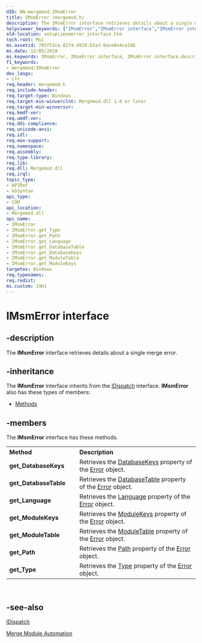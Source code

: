 ```yaml
---
UID: NN:mergemod.IMsmError
title: IMsmError (mergemod.h)
description: The IMsmError interface retrieves details about a single merge error.helpviewer_keywords: ["IMsmError","IMsmError interface","IMsmError interface","described","mergemod/IMsmError","setup.imsmerror_interface"]
old-location: setup\imsmerror_interface.htm
tech.root: Msi
ms.assetid: 705f53ca-82f4-4929-b2a3-0ace8e4ca19b
ms.date: 12/05/2018
ms.keywords: IMsmError, IMsmError interface, IMsmError interface,described, mergemod/IMsmError, setup.imsmerror_interface
f1_keywords:
- mergemod/IMsmError
dev_langs:
- c++
req.header: mergemod.h
req.include-header: 
req.target-type: Windows
req.target-min-winverclnt: Mergemod.dll 1.0 or later
req.target-min-winversvr: 
req.kmdf-ver: 
req.umdf-ver: 
req.ddi-compliance: 
req.unicode-ansi: 
req.idl: 
req.max-support: 
req.namespace: 
req.assembly: 
req.type-library: 
req.lib: 
req.dll: Mergemod.dll
req.irql: 
topic_type:
- APIRef
- kbSyntax
api_type:
- COM
api_location:
- Mergemod.dll
api_name:
- IMsmError
- IMsmError.get_Type
- IMsmError.get_Path
- IMsmError.get_Language
- IMsmError.get_DatabaseTable
- IMsmError.get_DatabaseKeys
- IMsmError.get_ModuleTable
- IMsmError.get_ModuleKeys
targetos: Windows
req.typenames: 
req.redist: 
ms.custom: 19H1
---
```


# IMsmError interface


## -description


The <b>IMsmError</b> interface retrieves details about a single merge error.


## -inheritance

The <b xmlns:loc="http://microsoft.com/wdcml/l10n">IMsmError</b> interface inherits from the <a href="https://docs.microsoft.com/previous-versions/windows/desktop/api/oaidl/nn-oaidl-idispatch">IDispatch</a> interface. <b>IMsmError</b> also has these types of members:
<ul>
<li><a href="https://docs.microsoft.com/">Methods</a></li>
</ul>

## -members

The <b>IMsmError</b> interface has these methods.
<table class="members" id="memberListMethods">
<tr>
<th align="left" width="37%">Method</th>
<th align="left" width="63%">Description</th>
</tr>
<tr data="declared;">
<td align="left" width="37%"><b>get_DatabaseKeys</b></td>
<td align="left" width="63%">
Retrieves the 
<a href="https://docs.microsoft.com/windows/desktop/Msi/error-databasekeys">DatabaseKeys</a> property of the <a href="https://docs.microsoft.com/windows/desktop/Msi/error-object">Error</a> object. 

</td>
</tr>
<tr data="declared;">
<td align="left" width="37%"><b>get_DatabaseTable</b></td>
<td align="left" width="63%">
Retrieves the 
<a href="https://docs.microsoft.com/windows/desktop/Msi/error-databasetable">DatabaseTable</a> property of the 
<a href="https://docs.microsoft.com/windows/desktop/Msi/error-object">Error</a> object.

</td>
</tr>
<tr data="declared;">
<td align="left" width="37%"><b>get_Language</b></td>
<td align="left" width="63%">
Retrieves the 
<a href="https://docs.microsoft.com/windows/desktop/Msi/dependency-language">Language</a> property of the 
<a href="https://docs.microsoft.com/windows/desktop/Msi/error-object">Error</a> object.

</td>
</tr>
<tr data="declared;">
<td align="left" width="37%"><b>get_ModuleKeys</b></td>
<td align="left" width="63%">
Retrieves the 
<a href="https://docs.microsoft.com/windows/desktop/Msi/error-modulekeys">ModuleKeys</a> property of the <a href="https://docs.microsoft.com/windows/desktop/Msi/error-object">Error</a> object.

</td>
</tr>
<tr data="declared;">
<td align="left" width="37%"><b>get_ModuleTable</b></td>
<td align="left" width="63%">
Retrieves the 
<a href="https://docs.microsoft.com/windows/desktop/Msi/error-moduletable">ModuleTable</a> property of the 
<a href="https://docs.microsoft.com/windows/desktop/Msi/error-object">Error</a> object.

</td>
</tr>
<tr data="declared;">
<td align="left" width="37%"><b>get_Path</b></td>
<td align="left" width="63%">
Retrieves the 
<a href="https://docs.microsoft.com/windows/desktop/Msi/error-path">Path</a> property of the 
<a href="https://docs.microsoft.com/windows/desktop/Msi/error-object">Error</a> object.

</td>
</tr>
<tr data="declared;">
<td align="left" width="37%"><b>get_Type</b></td>
<td align="left" width="63%">
Retrieves the 
<a href="https://docs.microsoft.com/windows/desktop/Msi/error-type">Type</a> property of the 
<a href="https://docs.microsoft.com/windows/desktop/Msi/error-object">Error</a> object.

</td>
</tr>
</table> 


## -see-also




<a href="https://docs.microsoft.com/previous-versions/windows/desktop/api/oaidl/nn-oaidl-idispatch">IDispatch</a>



<a href="https://docs.microsoft.com/windows/desktop/Msi/merge-module-automation">Merge Module Automation</a>
 

 

